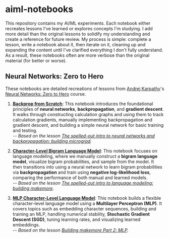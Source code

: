 # aiml-notebooks

This repository contains my AI/ML experiments. Each notebook either recreates lessons I've learned or explores concepts I'm studying. I add more detail than the original lessons to solidify my understanding and create a reference for future review. My process is simple: complete a lesson, write a notebook about it, then iterate on it, cleaning up and expanding the content until I've clarified everything I don't fully understand. As a result, these notebooks often are more verbose than the original material (for better or worse).

## Neural Networks: Zero to Hero

These notebooks are detailed recreations of lessons from [Andrej Karpathy](https://karpathy.ai/)'s [Neural Networks: Zero to Hero](https://karpathy.ai/zero-to-hero.html) course. 

1. **[Backprop from Scratch](https://github.com/tsilva/aiml-notebooks/blob/main/karpathy-zero-to-hero/001-backprop-from-scratch.ipynb)**: This notebook introduces the foundational principles of **neural networks**, **backpropagation**, and **gradient descent**. It walks through constructing calculation graphs and using them to track calculation gradients, manually implementing backpropagation and gradient descent, and building a simple neural network for basic training and testing.  
   _-- Based on the lesson [The spelled-out intro to neural networks and backpropagation: building micrograd](https://www.youtube.com/watch?v=VMj-3S1tku0)._ 

2. **[Character-Level Bigram Language Model](https://colab.research.google.com/github/tsilva/aiml-notebooks/blob/main/karpathy-zero-to-hero/002-character-level-bigram-language-model.ipynb)**: This notebook focuses on language modeling, where we manually construct a **bigram language model**, visualize bigram probabilities, and sample from the model. It then transitions into using a neural network to learn bigram probabilities via **backpropagation** and train using **negative log-likelihood loss**, comparing the performance of both manual and learned models.  
   _-- Based on the lesson [The spelled-out intro to language modeling: building makemore](https://www.youtube.com/watch?v=PaCmpygFfXo)._ 

3. **[MLP Character-Level Language Model](https://github.com/tsilva/aiml-notebooks/blob/main/karpathy-zero-to-hero/003-mlp-character-level-language-model.ipynb)**: This notebook builds a flexible character-level language model using a **Multilayer Perceptron (MLP)**. It covers topics such as embedding character sequences, building and training an MLP, handling numerical stability, **Stochastic Gradient Descent (SGD)**, tuning learning rates, and visualizing learned embeddings.  
   _-- Based on the lesson [Building makemore Part 2: MLP](https://www.youtube.com/watch?v=TCH_1BHY58I)._ 
